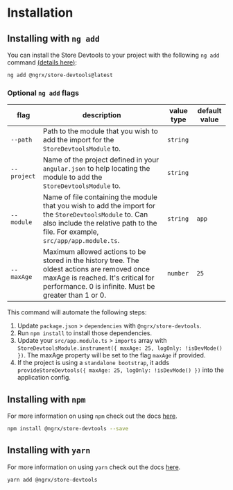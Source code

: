 # Installation

## Installing with `ng add`

You can install the Store Devtools to your project with the following `ng add` command <a href="https://angular.io/cli/add" target="_blank">(details here)</a>:

```sh
ng add @ngrx/store-devtools@latest
```

### Optional `ng add` flags

| flag        | description                                                                                                                                                                                 | value type | default value |
| ----------- | ------------------------------------------------------------------------------------------------------------------------------------------------------------------------------------------- | ---------- | ------------- |
| `--path`    | Path to the module that you wish to add the import for the `StoreDevtoolsModule` to.                                                                                                        | `string`   |
| `--project` | Name of the project defined in your `angular.json` to help locating the module to add the `StoreDevtoolsModule` to.                                                                         | `string`   |
| `--module`  | Name of file containing the module that you wish to add the import for the `StoreDevtoolsModule` to. Can also include the relative path to the file. For example, `src/app/app.module.ts`.  | `string`   | `app`         |
| `--maxAge`  | Maximum allowed actions to be stored in the history tree. The oldest actions are removed once maxAge is reached. It's critical for performance. 0 is infinite. Must be greater than 1 or 0. | `number`   | `25`          |

This command will automate the following steps:

1. Update `package.json` > `dependencies` with `@ngrx/store-devtools`.
2. Run `npm install` to install those dependencies.
3. Update your `src/app.module.ts` > `imports` array with `StoreDevtoolsModule.instrument({ maxAge: 25, logOnly: !isDevMode() })`. The maxAge property will be set to the flag `maxAge` if provided.
4. If the project is using a `standalone bootstrap`, it adds `provideStoreDevtools({ maxAge: 25, logOnly: !isDevMode() })` into the application config.

## Installing with `npm`

For more information on using `npm` check out the docs <a href="https://docs.npmjs.com/cli/install" target="_blank">here</a>.

```sh
npm install @ngrx/store-devtools --save
```

## Installing with `yarn`

For more information on using `yarn` check out the docs <a href="https://yarnpkg.com/getting-started/usage#installing-all-the-dependencies" target="_blank">here</a>.

```sh
yarn add @ngrx/store-devtools
```
